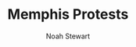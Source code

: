 ---
title: Memphis Protests
description: "Photos from the Ground"
blurb: ""
img: assets/images/noah-protests/0M9A3622.jpg
author: "Noah Stewart"
details: "Memphis TN, June 2020"
---